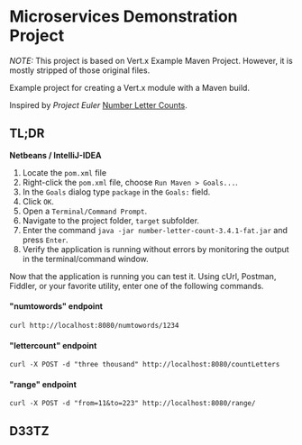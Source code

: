 # Microservices Demonstration Project 

_NOTE:_ This project is based on Vert.x Example Maven Project.  However, it is mostly stripped of those original files.

Example project for creating a Vert.x module with a Maven build.

Inspired by _Project Euler_ [Number Letter Counts](https://projecteuler.net/problem=17).

## TL;DR
**Netbeans / IntelliJ-IDEA**
1. Locate the `pom.xml` file
1. Right-click the `pom.xml` file, choose `Run Maven > Goals...`.
1. In the `Goals` dialog type `package` in the `Goals:` field.
1. Click `OK`.
1. Open a `Terminal/Command Prompt`.
1. Navigate to the project folder, `target` subfolder.
1. Enter the command `java -jar number-letter-count-3.4.1-fat.jar` and press `Enter`.
1. Verify the application is running without errors by monitoring the output in the terminal/command window.

Now that the application is running you can test it.  Using cUrl, Postman, Fiddler, or your favorite utility, enter one of the following commands.

#### "numtowords" endpoint
`curl http://localhost:8080/numtowords/1234`

#### "lettercount" endpoint
`curl -X POST -d "three thousand" http://localhost:8080/countLetters`

#### "range" endpoint
`curl -X POST -d "from=11&to=223" http://localhost:8080/range/`

## D33TZ

